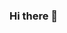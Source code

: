 ### Hi there 👋

<!--
**OrangeMakaron/OrangeMakaron** is a ✨ _special_ ✨ repository because its `README.md` (this file) appears on your GitHub profile.

### Team. Praiseur
(People Who make me shine)

[![Hits](https://hits.seeyoufarm.com/api/count/incr/badge.svg?url=https://github.com/OrangeMakaron)](https://hits.seeyoufarm.com) 

![header](https://capsule-render.vercel.app/api?type=wave&color=gradient&height=300&section=footer&text=Lonely_yune%20Portfolio&fontSize=90)
![Kinesys github stats](https://github-readme-stats.vercel.app/api?username=Lonely_yune&show_icons=true&theme=tokyonight )
[![Top Langs](https://github-readme-stats.vercel.app/api/top-langs/?username=Lonely_yune&layout=compact&show_icons=true&theme=tokyonight)](https://github.com/OrangeMakaron/github-readme-stats)

